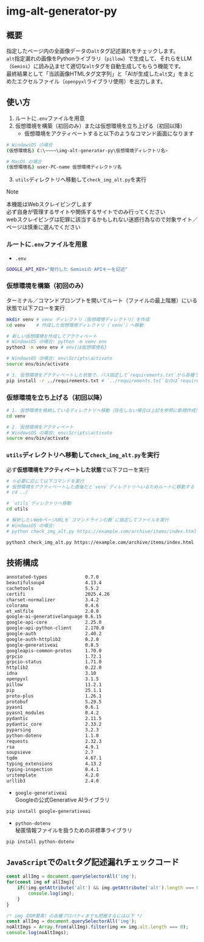 # img-alt-generator-py

## 概要
指定したページ内の全画像データの`alt`タグ記述漏れをチェックします。<br>
`alt`指定漏れの画像をPythonライブラリ（`pillow`）で生成して、それらをLLM（`Gemini`）に読み込ませて適切な`alt`タグを自動生成してもらう機能です。<br>
最終結果として「当該画像HTMLタグ文字列」と「AIが生成した`alt`文」をまとめたエクセルファイル（`openpyxl`ライブラリ使用）を出力します。

## 使い方
1. ルートに`.env`ファイルを用意
2. 仮想環境を構築（初回のみ）または仮想環境を立ち上げる（初回以降）
    - 仮想環境をアクティベートすると以下のようなコマンド画面になります
```bash
# WindowsOS の場合
(仮想環境名) C:\~~~~\img-alt-generator-py\仮想環境ディレクトリ名>

# MacOS の場合
(仮想環境名) user-PC-name 仮想環境ディレクトリ名
```
3. `utils`ディレクトリへ移動して`check_img_alt.py`を実行

> [!NOTE]
> 本機能はWebスクレイピングします<br>
> 必ず自身が管理するサイトや関係するサイトでのみ行ってください<br>
> webスクレイピングは犯罪に該当するかもしれない迷惑行為なので対象サイト／ページは慎重に選んでください

### ルートに`.env`ファイルを用意
- `.env`
```bash
GOOGLE_API_KEY="発行した Geminiの APIキーを記述"
```

### 仮想環境を構築（初回のみ）
ターミナル／コマンドプロンプトを開いてルート（ファイルの最上階層）にいる状態で以下フローを実行
```bash
mkdir venv # venv ディレクトリ（仮想環境ディレクトリ）を作成
cd venv    # 作成した仮想環境ディレクトリ（`venv`）へ移動

# 新しい仮想環境を作成してアクティベート
# WindowsOS の場合: python -m venv env
python3 -m venv env # env{は仮想環境名}

# WindowsOS の場合: env\Scripts\activate
source env/bin/activate

# 3. 仮想環境をアクティベートした状態で、パス指定して`requirements.txt`から各種ライブラリをインストール
pip install -r ../requirements.txt # `../requirements.txt`なのは`requirements.txt`がルート直下にあるため
```

### 仮想環境を立ち上げる（初回以降）
```bash
# 1. 仮想環境を格納しているディレクトリへ移動（存在しない場合は上記を参照に新規作成）
cd venv

# 2. 仮想環境をアクティベート
# WindowsOS の場合: env\Scripts\activate
source env/bin/activate
```

### `utils`ディレクトリへ移動して`check_img_alt.py`を実行
必ず**仮想環境をアクティベートした状態**で以下フローを実行
```bash
# ※必要に応じて以下コマンドを実行
# 仮想環境をアクティベートした直後だと`venv`ディレクトリへいるためルートに移動する
# cd ../

# `utils`ディレクトリへ移動
cd utils

# 解析したいWebページURLを`コマンドライン引数`に指定してファイルを実行
# WindowsOS の場合:
# python check_img_alt.py https://example.com/archive/items/index.html

python3 check_img_alt.py https://example.com/archive/items/index.html
```

## 技術構成
```bash
annotated-types              0.7.0
beautifulsoup4               4.13.4
cachetools                   5.5.2
certifi                      2025.4.26
charset-normalizer           3.4.2
colorama                     0.4.6
et_xmlfile                   2.0.0
google-ai-generativelanguage 0.6.15
google-api-core              2.25.0
google-api-python-client     2.170.0
google-auth                  2.40.2
google-auth-httplib2         0.2.0
google-generativeai          0.8.5
googleapis-common-protos     1.70.0
grpcio                       1.72.1
grpcio-status                1.71.0
httplib2                     0.22.0
idna                         3.10
openpyxl                     3.1.5
pillow                       11.2.1
pip                          25.1.1
proto-plus                   1.26.1
protobuf                     5.29.5
pyasn1                       0.6.1
pyasn1_modules               0.4.2
pydantic                     2.11.5
pydantic_core                2.33.2
pyparsing                    3.2.3
python-dotenv                1.1.0
requests                     2.32.3
rsa                          4.9.1
soupsieve                    2.7
tqdm                         4.67.1
typing_extensions            4.13.2
typing-inspection            0.4.1
uritemplate                  4.2.0
urllib3                      2.4.0
```

- `google-generativeai`<br>
Googleの公式Generative AIライブラリ
```bash
pip install google-generativeai
```

- `python-dotenv`<br>
秘匿情報ファイルを扱うための非標準ライブラリ
```bash
pip install python-dotenv
```

## `JavaScript`での`alt`タグ記述漏れチェックコード

```js
const allImg = document.querySelectorAll('img');
for(const img of allImg){
    if(!img.getAttribute('alt') && img.getAttribute('alt').length === 0){
        console.log(img);
    }
}

/* img（DOM要素）の各種プロパティまでも把握するには以下 */
const allImg = document.querySelectorAll('img');
noAltImgs = Array.from(allImg).filter(img => img.alt.length === 0);
console.log(noAltImgs);
```
